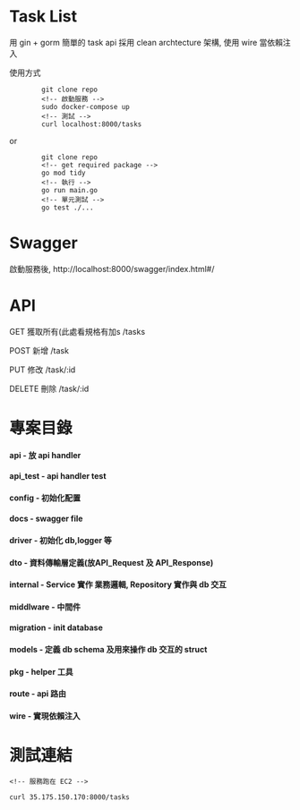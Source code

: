 # Task List
用 gin + gorm 簡單的 task api
採用 clean archtecture 架構, 使用 wire 當依賴注入

使用方式
```
        git clone repo
        <!-- 啟動服務 -->
        sudo docker-compose up
        <!-- 測試 -->
        curl localhost:8000/tasks
```
or
```
        git clone repo
        <!-- get required package -->
        go mod tidy
        <!-- 執行 -->
        go run main.go
        <!-- 單元測試 -->
        go test ./...

```

# Swagger
啟動服務後, http://localhost:8000/swagger/index.html#/

# API

GET 獲取所有(此處看規格有加s
/tasks

POST 新增
/task

PUT 修改
/task/:id

DELETE 刪除
/task/:id

# 專案目錄
#### api - 放 api handler
#### api_test - api handler test
#### config - 初始化配置
#### docs - swagger file
#### driver - 初始化 db,logger 等
#### dto - 資料傳輸層定義(放API_Request 及 API_Response)
#### internal - Service 實作 業務邏輯, Repository 實作與 db 交互
#### middlware - 中間件
#### migration - init database
#### models - 定義 db schema 及用來操作 db 交互的 struct
#### pkg - helper 工具
#### route - api 路由
#### wire - 實現依賴注入


# 測試連結
```
<!-- 服務跑在 EC2 -->

curl 35.175.150.170:8000/tasks
```
